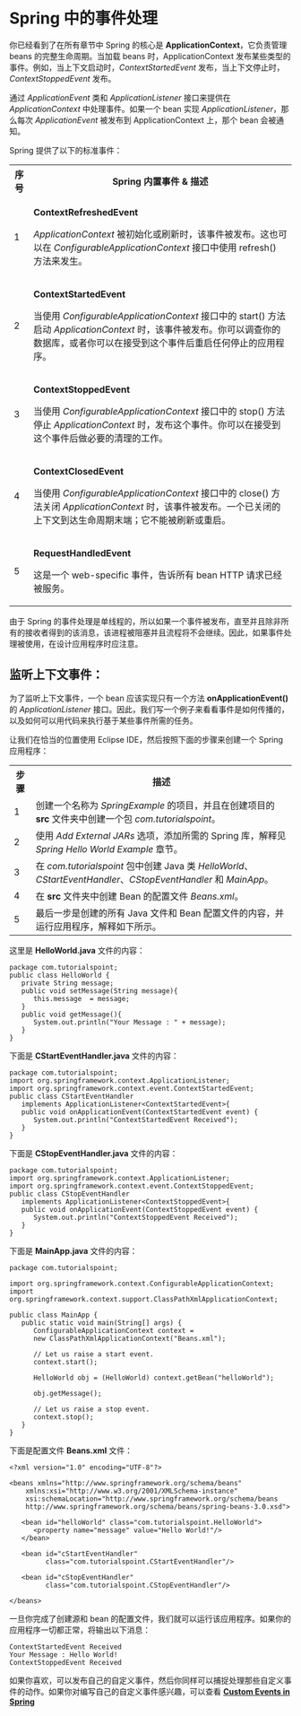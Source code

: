 # Spring 中的事件处理

你已经看到了在所有章节中 Spring 的核心是 **ApplicationContext**，它负责管理 beans 的完整生命周期。当加载 beans 时，ApplicationContext 发布某些类型的事件。例如，当上下文启动时，*ContextStartedEvent* 发布，当上下文停止时，*ContextStoppedEvent* 发布。

通过 *ApplicationEvent* 类和 *ApplicationListener* 接口来提供在 *ApplicationContext* 中处理事件。如果一个 bean 实现 *ApplicationListener*，那么每次 *ApplicationEvent* 被发布到 ApplicationContext 上，那个 bean 会被通知。

Spring 提供了以下的标准事件：

<table class="table table-bordered">
<tr><th class="fivepct">序号</th><th>Spring 内置事件 &amp; 描述</th></tr>
<tr><td>1</td><td><p><b>ContextRefreshedEvent</b></p>
<p> <i>ApplicationContext</i> 被初始化或刷新时，该事件被发布。这也可以在 <i>ConfigurableApplicationContext</i> 接口中使用 refresh() 方法来发生。 </p></td></tr>
<tr><td>2</td><td><p><b>ContextStartedEvent</b></p>
<p> 当使用 <i>ConfigurableApplicationContext</i> 接口中的 start() 方法启动 <i>ApplicationContext</i> 时，该事件被发布。你可以调查你的数据库，或者你可以在接受到这个事件后重启任何停止的应用程序。</p></td></tr>
<tr><td>3</td><td><p><b>ContextStoppedEvent</b></p>
<p> 当使用 <i>ConfigurableApplicationContext</i> 接口中的 stop() 方法停止 <i>ApplicationContext</i> 时，发布这个事件。你可以在接受到这个事件后做必要的清理的工作。</p></td></tr>
<tr><td>4</td><td><p><b>ContextClosedEvent</b></p>
<p> 当使用 <i>ConfigurableApplicationContext</i> 接口中的 close() 方法关闭 <i>ApplicationContext</i> 时，该事件被发布。一个已关闭的上下文到达生命周期末端；它不能被刷新或重启。</p></td></tr>
<tr><td>5</td><td><p><b>RequestHandledEvent</b></p>
<p>这是一个 web-specific 事件，告诉所有 bean HTTP 请求已经被服务。</p></td></tr>
</table>


由于 Spring 的事件处理是单线程的，所以如果一个事件被发布，直至并且除非所有的接收者得到的该消息，该进程被阻塞并且流程将不会继续。因此，如果事件处理被使用，在设计应用程序时应注意。

## 监听上下文事件：

为了监听上下文事件，一个 bean 应该实现只有一个方法 **onApplicationEvent()** 的 *ApplicationListener* 接口。因此，我们写一个例子来看看事件是如何传播的，以及如何可以用代码来执行基于某些事件所需的任务。

让我们在恰当的位置使用 Eclipse IDE，然后按照下面的步骤来创建一个 Spring 应用程序：

<table class="table table-bordered">
<tr><th class="fivepct">步骤</th><th>描述</th></tr>
<tr><td>1</td><td>创建一个名称为 <i>SpringExample</i> 的项目，并且在创建项目的 <b>src</b> 文件夹中创建一个包 <i>com.tutorialspoint</i>。</td></tr>
<tr><td>2</td><td>使用 <i>Add External JARs</i> 选项，添加所需的 Spring 库，解释见 <i>Spring Hello World Example</i> 章节。</td></tr>
<tr><td>3</td><td>在 <i>com.tutorialspoint</i> 包中创建 Java 类 <i>HelloWorld</i>、<i>CStartEventHandler</i>、<i>CStopEventHandler</i> 和 <i>MainApp</i>。</td></tr>
<tr><td>4</td><td>在 <b>src</b> 文件夹中创建 Bean 的配置文件 <i>Beans.xml</i>。</td></tr>
<tr><td>5</td><td>最后一步是创建的所有 Java 文件和 Bean 配置文件的内容，并运行应用程序，解释如下所示。</td></tr>
</table>

	
这里是 **HelloWorld.java** 文件的内容：

``` 
package com.tutorialspoint;
public class HelloWorld {
   private String message;
   public void setMessage(String message){
      this.message  = message;
   }
   public void getMessage(){
      System.out.println("Your Message : " + message);
   }
}
```

下面是 **CStartEventHandler.java** 文件的内容：

``` 
package com.tutorialspoint;
import org.springframework.context.ApplicationListener;
import org.springframework.context.event.ContextStartedEvent;
public class CStartEventHandler 
   implements ApplicationListener<ContextStartedEvent>{
   public void onApplicationEvent(ContextStartedEvent event) {
      System.out.println("ContextStartedEvent Received");
   }
}
```

下面是 **CStopEventHandler.java** 文件的内容：

``` 
package com.tutorialspoint;
import org.springframework.context.ApplicationListener;
import org.springframework.context.event.ContextStoppedEvent;
public class CStopEventHandler 
   implements ApplicationListener<ContextStoppedEvent>{
   public void onApplicationEvent(ContextStoppedEvent event) {
      System.out.println("ContextStoppedEvent Received");
   }
}
```

下面是 **MainApp.java** 文件的内容：

``` 
package com.tutorialspoint;

import org.springframework.context.ConfigurableApplicationContext;
import org.springframework.context.support.ClassPathXmlApplicationContext;

public class MainApp {
   public static void main(String[] args) {
      ConfigurableApplicationContext context = 
      new ClassPathXmlApplicationContext("Beans.xml");

      // Let us raise a start event.
      context.start();
	  
      HelloWorld obj = (HelloWorld) context.getBean("helloWorld");

      obj.getMessage();

      // Let us raise a stop event.
      context.stop();
   }
}
```

下面是配置文件 **Beans.xml** 文件：

```
<?xml version="1.0" encoding="UTF-8"?>

<beans xmlns="http://www.springframework.org/schema/beans"
    xmlns:xsi="http://www.w3.org/2001/XMLSchema-instance"
    xsi:schemaLocation="http://www.springframework.org/schema/beans
    http://www.springframework.org/schema/beans/spring-beans-3.0.xsd">

   <bean id="helloWorld" class="com.tutorialspoint.HelloWorld">
      <property name="message" value="Hello World!"/>
   </bean>

   <bean id="cStartEventHandler" 
         class="com.tutorialspoint.CStartEventHandler"/>

   <bean id="cStopEventHandler" 
         class="com.tutorialspoint.CStopEventHandler"/>

</beans>
```

一旦你完成了创建源和 bean 的配置文件，我们就可以运行该应用程序。如果你的应用程序一切都正常，将输出以下消息：

```
ContextStartedEvent Received
Your Message : Hello World!
ContextStoppedEvent Received
```

如果你喜欢，可以发布自己的自定义事件，然后你同样可以捕捉处理那些自定义事件的动作。如果你对编写自己的自定义事件感兴趣，可以查看 [**Custom Events in Spring**](http://www.tutorialspoint.com/spring/custom_events_in_spring.htm)
